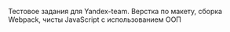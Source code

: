 Тестовое задания для Yandex-team. Верстка по макету, сборка Webpack, чисты JavaScript с использованием ООП
